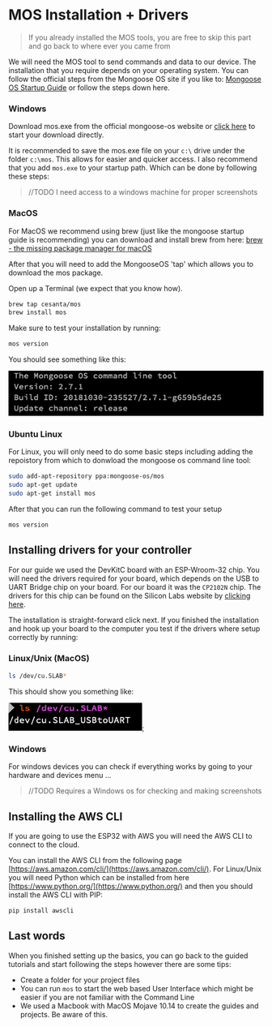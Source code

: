 # MOS Installation + Drivers

> If you already installed the MOS tools, you are free to skip this part and go back to where ever you came from 

We will need the MOS tool to send commands and data to our device. The installation that you require depends on your operating system.
You can follow the official steps from the Mongoose OS site if you like to: [Mongoose OS Startup Guide](https://mongoose-os.com/docs/quickstart/setup.md) or follow the steps down here.

### Windows
Download mos.exe from the official mongoose-os website or [click here](https://mongoose-os.com/downloads/mos-release/win/mos.exe) to start your download directly.

It is recommended to save the mos.exe file on your `c:\` drive under the folder `c:\mos`. This allows for easier and quicker access.
I also recommend that you add `mos.exe` to your startup path. Which can be done by following these steps:

> //TODO I need access to a windows machine for proper screenshots

### MacOS
For MacOS we recommend using brew (just like the mongoose startup guide is recommending) you can download and install brew from here: [brew - the missing package manager for macOS](https://brew.sh/)

After that you will need to add the MongooseOS 'tap' which allows you to download the mos package.

Open up a Terminal (we expect that you know how).

```sh
brew tap cesanta/mos
brew install mos
```

Make sure to test your installation by running:

```sh
mos version
```

You should see something like this:

![version](./images/mongoose_version.png)

### Ubuntu Linux

For Linux, you will only need to do some basic steps including adding the repoistory from which to donwload the mongoose os command line tool:

```sh
sudo add-apt-repository ppa:mongoose-os/mos
sudo apt-get update
sudo apt-get install mos
```

After that you can run the following command to test your setup

```sh
mos version
```

## Installing drivers for your controller

For our guide we used the DevKitC board with an ESP-Wroom-32 chip. You will need the drivers required for your board, which depends on the USB to UART Bridge chip on your board. For our board it was the `CP2102N` chip. The drivers for this chip can be found on the Silicon Labs website by [clicking here](https://www.silabs.com/products/development-tools/software/usb-to-uart-bridge-vcp-drivers).

The installation is straight-forward click next. If you finished the installation and hook up your board to the computer you test if the drivers where setup correctly by running:

### Linux/Unix (MacOS)
```sh
ls /dev/cu.SLAB*
```

This should show you something like:

![ls result for dev/cu.SLAB*](./images/dev_cu_result.png);

### Windows

For windows devices you can check if everything works by going to your hardware and devices menu ...

> //TODO Requires a Windows os for checking and making screenshots

## Installing the AWS CLI
If you are going to use the ESP32 with AWS you will need the AWS CLI to connect to the cloud.

You can install the AWS CLI from the following page [https://aws.amazon.com/cli/](https://aws.amazon.com/cli/). For Linux/Unix you will need Python which can be installed from here [https://www.python.org/](https://www.python.org/) and then you should install the AWS CLI with PIP:

```sh
pip install awscli
```

## Last words

When you finished setting up the basics, you can go back to the guided tutorials and start following the steps however there are some tips:

- Create a folder for your project files
- You can run `mos` to start the web based User Interface which might be easier if you are not familiar with the Command Line
- We used a Macbook with MacOS Mojave 10.14 to create the guides and projects. Be aware of this.

